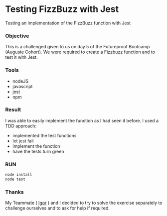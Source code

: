# Testing FizzBuzz with Jest

Testing an implementation of the FizzBuzz function with Jest

### Objective

This is a challenged given to us on day 5 of the Futureproof Bootcamp (Auguste Cohort).
We were required to create a Fizzbuzz function and to test it with Jest.

### Tools

- nodeJS
- javascript
- jest
- npm

### Result

I was able to easily implement the function as I had seen it before.
I used a TDD approach:

- implemented the test functions
- let jest fail
- implement the function
- have the tests turn green

### RUN

```bash
node install
node test
```

### Thanks

My Teammate ( [Igor](https://github.com/igormirowski) ) and I decided to try to solve the exercise separately to challenge ourselves and to ask for help if required.
